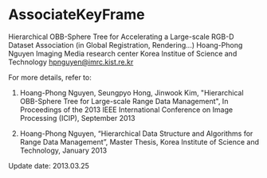 AssociateKeyFrame
=================
Hierarchical OBB-Sphere Tree for Accelerating a Large-scale RGB-D Dataset Association (in Global Registration,  Rendering...)
Hoang-Phong Nguyen
Imaging Media research center
Korea Institue of Science and Technology
hpnguyen@imrc.kist.re.kr

For more details, refer to:
1. Hoang-Phong Nguyen, Seungpyo Hong, Jinwook Kim, "Hierarchical OBB-Sphere Tree for Large-scale Range Data Management", 
In Proceedings of the 2013 IEEE International Conference on Image Processing (ICIP), September 2013

2. Hoang-Phong Nguyen, “Hierarchical Data Structure and Algorithms for Range Data Management”, 
Master Thesis, Korea Institute of Science and Technology, January 2013

Update date: 2013.03.25
